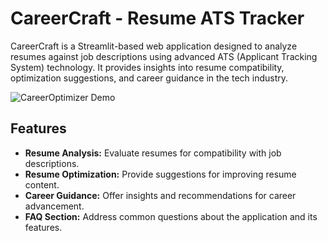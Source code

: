 # CareerCraft - Resume ATS Tracker

CareerCraft is a Streamlit-based web application designed to analyze resumes against job descriptions using advanced ATS (Applicant Tracking System) technology. It provides insights into resume compatibility, optimization suggestions, and career guidance in the tech industry.

![CareerOptimizer Demo](https://cdn.dribbble.com/userupload/12500996/file/original-b458fe398a6d7f4e9999ce66ec856ff9.gif)

## Features

- **Resume Analysis:** Evaluate resumes for compatibility with job descriptions.
- **Resume Optimization:** Provide suggestions for improving resume content.
- **Career Guidance:** Offer insights and recommendations for career advancement.
- **FAQ Section:** Address common questions about the application and its features.
